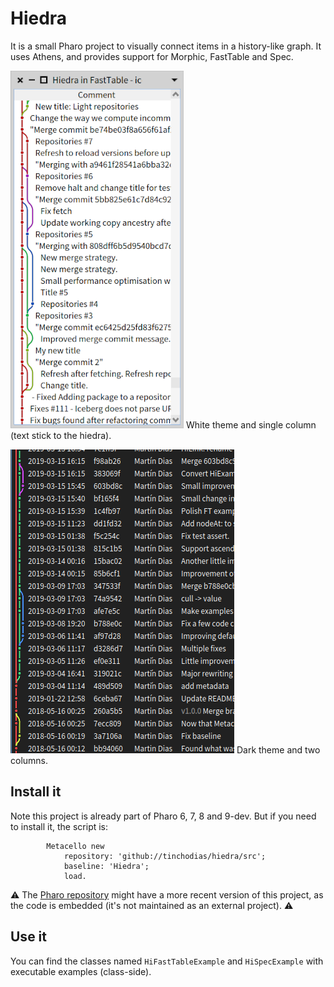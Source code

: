 # Hiedra

It is a small Pharo project to visually connect items in a history-like graph. It uses Athens, and provides support for Morphic, FastTable and Spec.

![screenshotB](screenshotB.png)
White theme and single column (text stick to the hiedra).

![screenshot](screenshot.png)
Dark theme and two columns.

## Install it

Note this project is already part of Pharo 6, 7, 8 and 9-dev. But if you need to install it, the script is:

```Smalltalk
		Metacello new 
			repository: 'github://tinchodias/hiedra/src';
			baseline: 'Hiedra';
			load.
```

:warning:
The [Pharo repository](https://github.com/pharo-project/pharo) might have a more recent version of this project, as the code is embedded (it's not maintained as an external project).
:warning:


## Use it

You can find the classes named `HiFastTableExample` and `HiSpecExample` with executable examples (class-side).
